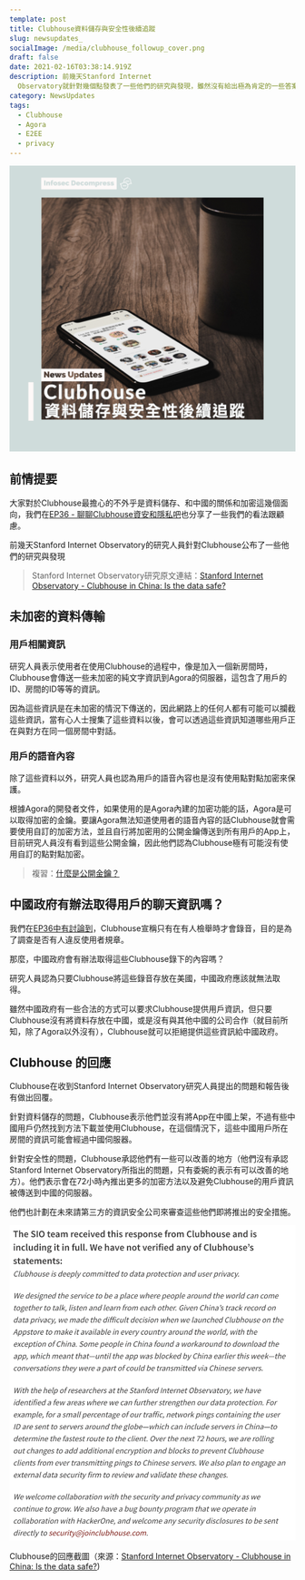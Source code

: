 ```yaml
---
template: post
title: Clubhouse資料儲存與安全性後續追蹤
slug: newsupdates_
socialImage: /media/clubhouse_followup_cover.png
draft: false
date: 2021-02-16T03:38:14.919Z
description: 前幾天Stanford Internet
  Observatory就針對幾個點發表了一些他們的研究與發現，雖然沒有給出極為肯定的一些答案，大部分的問題都還是有點模糊的，但他們的發表還是把Clubhouse官方釣出來針對資料儲存與安全性給予回應
category: NewsUpdates
tags:
  - Clubhouse
  - Agora
  - E2EE
  - privacy
---
```

![](/media/clubhouse_followup_cover.png)

## 前情提要

大家對於Clubhouse最擔心的不外乎是資料儲存、和中國的關係和加密這幾個面向，我們在[EP36 - 聊聊Clubhouse資安和隱私吧](/posts/ep36_clubhouse_security_and_privacy)也分享了一些我們的看法跟顧慮。

前幾天Stanford Internet Observatory的研究人員針對Clubhouse公布了一些他們的研究與發現

> Stanford Internet Observatory研究原文連結：[](https://cyber.fsi.stanford.edu/io/news/clubhouse-china)[Stanford Internet Observatory - Clubhouse in China: Is the data safe?](https://cyber.fsi.stanford.edu/io/news/clubhouse-china)

## 未加密的資料傳輸

### 用戶相關資訊

研究人員表示使用者在使用Clubhouse的過程中，像是加入一個新房間時，Clubhouse會傳送一些未加密的純文字資訊到Agora的伺服器，這包含了用戶的ID、房間的ID等等的資訊。

因為這些資訊是在未加密的情況下傳送的，因此網路上的任何人都有可能可以攔截這些資訊，當有心人士搜集了這些資料以後，會可以透過這些資訊知道哪些用戶正在與對方在同一個房間中對話。

### 用戶的語音內容

除了這些資料以外，研究人員也認為用戶的語音內容也是沒有使用點對點加密來保護。

根據Agora的開發者文件，如果使用的是Agora內建的加密功能的話，Agora是可以取得加密的金鑰。要讓Agora無法知道使用者的語音內容的話Clubhouse就會需要使用自訂的加密方法，並且自行將加密用的公開金鑰傳送到所有用戶的App上，目前研究人員沒有看到這些公開金鑰，因此他們認為Clubhouse極有可能沒有使用自訂的點對點加密。

> 複習：[什麼是公開金鑰？](/posts/ep21_public_key_encryption)

## 中國政府有辦法取得用戶的聊天資訊嗎？

我們在[EP36中有討論到](https://infosecdecompress.com/posts/ep36_clubhouse_security_and_privacy#clubhouse%E6%9C%83%E9%8C%84%E9%9F%B3%E5%97%8E%EF%BC%9F)，Clubhouse宣稱只有在有人檢舉時才會錄音，目的是為了調查是否有人違反使用者規章。

那麼，中國政府會有辦法取得這些Clubhouse錄下的內容嗎？

研究人員認為只要Clubhouse將這些錄音存放在美國，中國政府應該就無法取得。

雖然中國政府有一些合法的方式可以要求Clubhouse提供用戶資訊，但只要Clubhouse沒有將資料存放在中國，或是沒有與其他中國的公司合作（就目前所知，除了Agora以外沒有），Clubhouse就可以拒絕提供這些資訊給中國政府。

## Clubhouse 的回應

Clubhouse在收到Stanford Internet Observatory研究人員提出的問題和報告後有做出回覆。

針對資料儲存的問題，Clubhouse表示他們並沒有將App在中國上架，不過有些中國用戶仍然找到方法下載並使用Clubhouse，在這個情況下，這些中國用戶所在房間的資訊可能會經過中國伺服器。

針對安全性的問題，Clubhouse承認他們有一些可以改善的地方（他們沒有承認Stanford Internet Observatory所指出的問題，只有委婉的表示有可以改善的地方）。他們表示會在72小時內推出更多的加密方法以及避免Clubhouse的用戶資訊被傳送到中國的伺服器。

他們也計劃在未來請第三方的資訊安全公司來審查這些他們即將推出的安全措施。

![](/media/clubhouse_followup_response.png)

Clubhouse的回應截圖（來源：[Stanford Internet Observatory - Clubhouse in China: Is the data safe?](https://cyber.fsi.stanford.edu/io/news/clubhouse-china))